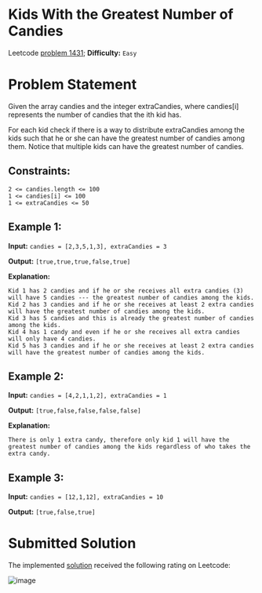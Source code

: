 # Kids With the Greatest Number of Candies

Leetcode [problem 1431](https://leetcode.com/problems/kids-with-the-greatest-number-of-candies/); **Difficulty:** `Easy`

# Problem Statement

Given the array candies and the integer extraCandies, where candies[i] represents the number of candies that the ith kid has.

For each kid check if there is a way to distribute extraCandies among the kids such that he or she can have the greatest number of candies among them. Notice that multiple kids can have the greatest number of candies.

## Constraints:

```
2 <= candies.length <= 100
1 <= candies[i] <= 100
1 <= extraCandies <= 50
```

## Example 1:

**Input:** `candies = [2,3,5,1,3], extraCandies = 3`

**Output:** `[true,true,true,false,true]`

**Explanation:**

```
Kid 1 has 2 candies and if he or she receives all extra candies (3) will have 5 candies --- the greatest number of candies among the kids.
Kid 2 has 3 candies and if he or she receives at least 2 extra candies will have the greatest number of candies among the kids.
Kid 3 has 5 candies and this is already the greatest number of candies among the kids.
Kid 4 has 1 candy and even if he or she receives all extra candies will only have 4 candies.
Kid 5 has 3 candies and if he or she receives at least 2 extra candies will have the greatest number of candies among the kids.
```

## Example 2:

**Input:** `candies = [4,2,1,1,2], extraCandies = 1`

**Output:** `[true,false,false,false,false]`

**Explanation:**

```
There is only 1 extra candy, therefore only kid 1 will have the greatest number of candies among the kids regardless of who takes the extra candy.
```

## Example 3:

**Input:** `candies = [12,1,12], extraCandies = 10`

**Output:** `[true,false,true]`

# Submitted Solution

The implemented [solution](solution.cpp) received the following rating on Leetcode:

![image](https://user-images.githubusercontent.com/33619581/120087370-8d90fd80-c0e7-11eb-8645-849e6a34c11d.png)
